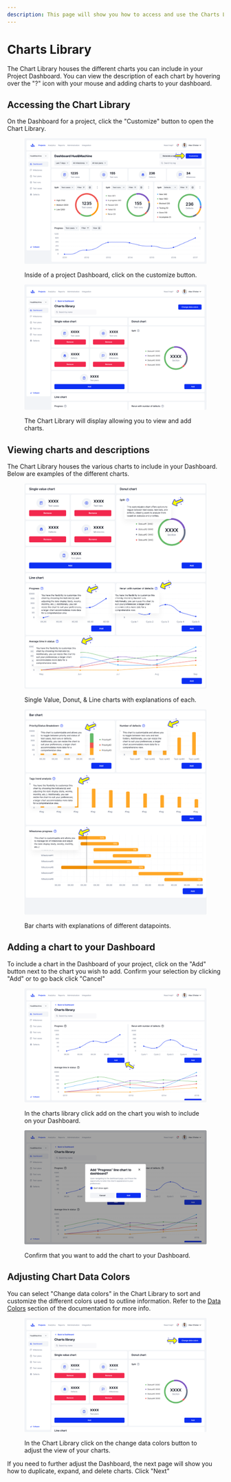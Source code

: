 ```yaml
---
description: This page will show you how to access and use the Charts Library
---
```


# Charts Library

The Chart Library houses the different charts you can include in your Project Dashboard. You can view the description of each chart by hovering over the "?" icon with your mouse and adding charts to your dashboard.

## Accessing the Chart Library

On the Dashboard for a project, click the "Customize" button to open the Chart Library.

<div><figure><img src="../../../../.gitbook/assets/438_Dashboard default (1).png" alt=""><figcaption><p>Inside of a project Dashboard, click on the customize button.</p></figcaption></figure> <figure><img src="../../../../.gitbook/assets/441_Charts library.png" alt=""><figcaption><p>The Chart Library will display allowing you to view and add charts.</p></figcaption></figure></div>

## Viewing charts and descriptions

The Chart Library houses the various charts to include in your Dashboard. Below are examples of the different charts.

<div><figure><img src="../../../../.gitbook/assets/440_Charts library_SV (1).png" alt=""><figcaption><p>Single Value, Donut, &#x26; Line charts with explanations of each.</p></figcaption></figure> <figure><img src="../../../../.gitbook/assets/440_Charts library_B (1).png" alt=""><figcaption><p>Bar charts with explanations of different datapoints.</p></figcaption></figure></div>



## Adding a chart to your Dashboard

To include a chart in the Dashboard of your project, click on the "Add" button next to the chart you wish to add. Confirm your selection by clicking "Add" or to go back click "Cancel"

<div><figure><img src="../../../../.gitbook/assets/439_Charts library (1).png" alt=""><figcaption><p>In the charts library click add on the chart you wish to include on your Dashboard.</p></figcaption></figure> <figure><img src="../../../../.gitbook/assets/442_Charts library - Add a new chart - Pop up.png" alt=""><figcaption><p>Confirm that you want to add the chart to your Dashboard.</p></figcaption></figure></div>

## Adjusting Chart Data Colors

You can select "Change data colors" in the Chart Library to sort and customize the different colors used to outline information. Refer to the [Data Colors](../../../../account-settings/organization-owner-workspace/data-colors.md) section of the documentation for more info.

<figure><img src="../../../../.gitbook/assets/441_Charts library_Data Colors (1).png" alt=""><figcaption><p>In the Chart Library click on the change data colors button to adjust the view of your charts. </p></figcaption></figure>

If you need to further adjust the Dashboard, the next page will show you how to duplicate, expand, and delete charts. Click "Next"&#x20;
